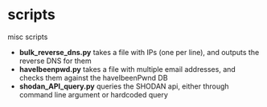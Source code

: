 # scripts
misc scripts

  - __bulk_reverse_dns.py__ takes a file with IPs (one per line), and outputs the reverse DNS for them
  - __haveIbeenpwd.py__ takes a file with multiple email addresses, and checks them against the haveIbeenPwnd DB
  - __shodan_API_query.py__ queries the SHODAN api, either through command line argument or hardcoded query
